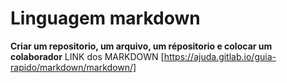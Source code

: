 # Linguagem markdown
**Criar um repositorio, um arquivo, um répositorio e colocar um colaborador**
LINK dos MARKDOWN
[https://ajuda.gitlab.io/guia-rapido/markdown/markdown/]
